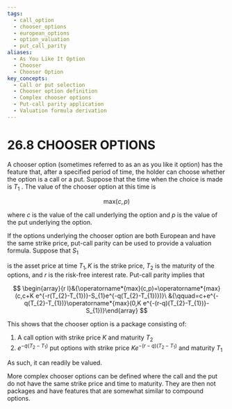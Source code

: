 ```yaml
---
tags:
  - call_option
  - chooser_options
  - european_options
  - option_valuation
  - put_call_parity
aliases:
  - As You Like It Option
  - Chooser
  - Chooser Option
key_concepts:
  - Call or put selection
  - Chooser option definition
  - Complex chooser options
  - Put-call parity application
  - Valuation formula derivation
---
```


# 26.8 CHOOSER OPTIONS  

A chooser option (sometimes referred to as an as you like it option) has the feature that, after a specified period of time, the holder can choose whether the option is a call or a put. Suppose that the time when the choice is made is $T_{1}$ . The value of the chooser option at this time is  

$$
\mathrm{max}(c,p)
$$  

where $c$ is the value of the call underlying the option and $p$ is the value of the put underlying the option.  

If the options underlying the chooser option are both European and have the same strike price, put-call parity can be used to provide a valuation formula. Suppose that $S_{1}$  

is the asset price at time $T_{1},K$ is the strike price, $T_{2}$ is the maturity of the options, and $r$ is the risk-free interest rate. Put-call parity implies that  

$$
\begin{array}{r l}&{\operatorname*{max}(c,p)=\operatorname*{max}(c,c+K e^{-r(T_{2}-T_{1})}-S_{1}e^{-q(T_{2}-T_{1})})}\ &{\qquad=c+e^{-q(T_{2}-T_{1})}\operatorname*{max}(0,K e^{-(r-q)(T_{2}-T_{1})}-S_{1})}\end{array}
$$  

This shows that the chooser option is a package consisting of:  

1. A call option with strike price $K$ and maturity $T_{2}$   
2. $e^{-q(T_{2}-T_{1})}$ put options with strike price $K e^{-(r-q)(T_{2}-T_{1})}$ and maturity $T_{1}$  

As such, it can readily be valued.  

More complex chooser options can be defined where the call and the put do not have the same strike price and time to maturity. They are then not packages and have features that are somewhat similar to compound options.  
